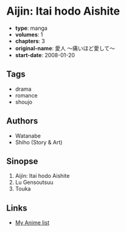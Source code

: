 # Aijin: Itai hodo Aishite

-   **type**: manga
-   **volumes**: 1
-   **chapters**: 3
-   **original-name**: 愛人 ～痛いほど愛して～
-   **start-date**: 2008-01-20

## Tags

-   drama
-   romance
-   shoujo

## Authors

-   Watanabe
-   Shiho (Story & Art)

## Sinopse

1. Aijin: Itai hodo Aishite
2. Lu Gensoutsuu
3. Touka

## Links

-   [My Anime list](https://myanimelist.net/manga/18073/Aijin__Itai_hodo_Aishite)
